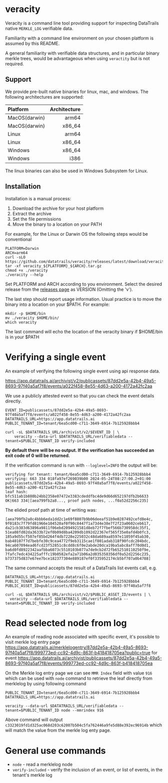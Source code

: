 # veracity

Veracity is a command line tool providing support for inspecting DataTrails native `MERKLE_LOG` verifiable data.

Familiarity with a command line environment on your chosen platform is assumed
by this README.

A general familiarity with verifiable data structures, and in particular binary
merkle trees, would be advantageous when using `veractity` but is not required.

## Support

We provide pre-built native binaries for linux, mac, and windows. The
following architectures are supported:

| Platform      | Architecture |
| :--------     | -----------: |
| MacOS(darwin) | arm64        |
| MacOS(darwin) | x86_64       |
| Linux         | arm64        |
| Linux         | x86_64       |
| Windows       | x86_64       |
| Windows       | i386         |

The linux binaries can also be used in Windows Subsystem for Linux.

## Installation


Installation is a manual process:

1. Download the archive for your host platform
2. Extract the archive
3. Set the file permissions
4. Move the binary to a location on your PATH

For example, for the Linux or Darwin OS the following steps would be conventional

```
PLATFORM=Darwin
ARCH=arm64
curl -sLO https://github.com/datatrails/veracity/releases/latest/download/veracity_${PLATFORM}_${ARCH}.tar.gz
tar -xf veracity_${PLATFORM}_${ARCH}.tar.gz
chmod +x ./veracity
./veracity --help
```

Set PLATFORM and ARCH according to you environment. Select the desired release
from the [releases page](https://github.com/datatrails/veracity/releases) as VERSION (Omitting the 'v').

The last step should report usage information. Usual practice is to move the
binary into a location on your $PATH. For example:

```
mkdir -p $HOME/bin
mv ./veracity $HOME/bin/
which veracity
```

The last command will echo the location of the veracity binary if $HOME/bin is
in your $PATH

# Verifying a single event

An example of verifying the following single event using api response data.

https://app.datatrails.ai/archivist/v2/publicassets/87dd2e5a-42b4-49a5-8693-97f40a5af7f8/events/a022f458-8e55-4d63-a200-4172a42fc2aa

We use a publicly attested event so that you can check the event details directly.

    EVENT_ID=publicassets/87dd2e5a-42b4-49a5-8693-97f40a5af7f8/events/a022f458-8e55-4d63-a200-4172a42fc2aa
    DATATRAILS_URL=https://app.datatrails.ai
    PUBLIC_TENANT_ID=tenant/6ea5cd00-c711-3649-6914-7b125928bbb4

    curl -sL $DATATRAILS_URL/archivist/v2/$EVENT_ID | \
        veracity --data-url $DATATRAILS_URL/verifiabledata --tenant=$PUBLIC_TENANT_ID verify-included

**By default there will be no output. If the verification has succeeded an exit code of 0 will be returned.**

If the verification command is run with `--loglevel=INFO` the output will be:

    verifying for tenant: tenant/6ea5cd00-c711-3649-6914-7b125928bbb4
    verifying: 663 334 018fa97ef269039b00 2024-05-24T08:27:00.2+01:00 publicassets/87dd2e5a-42b4-49a5-8693-97f40a5af7f8/events/a022f458-8e55-4d63-a200-4172a42fc2aa
    leaf hash: bfc511ab1b880b24bb2358e07472e3383cdeddfbc4de9d66d652197dfb2b6633
    OK|663 334|[aea799fb2a8..., proof path nodes, ...f0a52d2256c235]


The elided proof path at time of writing was:

    [aea799fb2a8c4bbb6eda1dd2c1e69f8807b9b06deeaf51b9e0287492cefd8e4c, 9f0183c7f79fd81966e104520af0f90c8447f1a73d4e38e7f2f23a0602ceb617, da21cb383d63896a9811f06ebd2094921581d8eb72f7fbef566b730958dc35f1, 51ea08fd02da3633b72ef0b09d8ba4209db1092d22367ef565f35e0afd4b0fc3, 185a9d55cf507ef85bd264f4db7228e225032c48da689aa8597e11059f45ab30, bab40107f7d7bebfe30c9cea4772f9eb3115cae1f801adab318f90fcdc204bdc, 94ca607094ead6fcd23f52851c8cdd8c6f0e2abde20dca19ba5abc8aff70d0d1, ba6d0fd8922342aafbba6073c5510103b077a7de9cb2d72fb652510110250f9e, 7fafc7edc434225afffc19b0582efa2a71b06a2d035358356df0a52d2256c235, b737375d837e67ee7bce182377304e889187ef0f335952174cb5bf707a0b4788]

The same command accepts the result of a DataTrails list events call, e.g.

    DATATRAILS_URL=https://app.datatrails.ai
    PUBLIC_TENANT_ID=tenant/6ea5cd00-c711-3649-6914-7b125928bbb4
    PUBLIC_ASSET_ID=publicassets/87dd2e5a-42b4-49a5-8693-97f40a5af7f8

    curl -sL $DATATRAILS_URL/archivist/v2/$PUBLIC_ASSET_ID/events | \
      veracity --data-url $DATATRAILS_URL/verifiabledata --tenant=$PUBLIC_TENANT_ID verify-included 

# Read selected node from log

An example of reading node associated with specific event, it's possible to visit merkle log entry page https://app.datatrails.ai/merklelogentry/87dd2e5a-42b4-49a5-8693-97f40a5af7f8/999773ed-cc92-4d9c-863f-b418418705ea?public=true for event https://app.datatrails.ai/archivist/publicassets/87dd2e5a-42b4-49a5-8693-97f40a5af7f8/events/999773ed-cc92-4d9c-863f-b418418705ea

On the Merkle log entry page we can see `MMR Index` field with value `916` which can be used with `node` command to retrieve the leaf directly from merklelog by using following command

    PUBLIC_TENANT_ID=tenant/6ea5cd00-c711-3649-6914-7b125928bbb4
    DATATRAILS_URL=https://app.datatrails.ai
 
    veracity --data-url $DATATRAILS_URL/verifiabledata --tenant=$PUBLIC_TENANT_ID node --mmrindex 916

Above command will output `c3323019fd1d325ac068d203c62007b504c5fa762446a9fe5d88e392ec96914b` which will match the value from the merkle log enty page.

# General use commands

* `node` - read a merklelog node
* `verify-included` - verify the inclusion of an event, or list of events, in the tenant's merkle log

